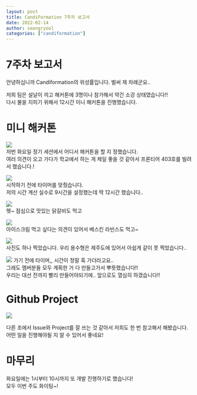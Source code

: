 ```yaml
---
layout: post
title: CandiFormation 7주차 보고서
date: 2022-02-14
author: seongryool
categories: ["candiformation"]
---
```


# 7주차 보고서

안녕하십니까 Candiformation의 위성률입니다.
벌써 제 차례군요..

저희 팀은 설날이 끼고 해커톤에 3명이나 참가해서 약간 소강 상태였습니다!!  
다시 불을 지피기 위해서 12시간 미니 해커톤을 진행했습니다.

# 미니 해커톤

![](https://images.velog.io/images/ryool/post/bd05db2c-2a72-453f-8053-3bb4701585a9/image.png)  
저번 화요일 정기 세션에서 어디서 해커톤을 할 지 정했습니다.  
여러 의견이 오고 가다가 학교에서 하는 게 제일 좋을 것 같아서
프론티어 403호를 빌려서 했습니다.!

![](https://images.velog.io/images/ryool/post/3a3215f8-3215-4492-beb1-1a98b455a78a/image.png)  
시작하기 전에 타이머를 맞췄습니다.  
저의 시간 계산 실수로 9시간을 설정했는데 딱 12시간 했습니다..

![](https://images.velog.io/images/ryool/post/0051ee80-ee0b-49a8-909f-b619a3acc19c/image.png)  
헷~ 점심으로 맛있는 닭갈비도 먹고

![](https://images.velog.io/images/ryool/post/3757e1db-53c9-4977-8355-95bf85225d00/image.png)  
아이스크림 먹고 싶다는 의견이 있어서 베스킨 라빈스도 먹고~

![](https://images.velog.io/images/ryool/post/7abe92f5-2e4b-4c38-9257-838c06191efd/image.png)  
사진도 하나 찍었습니다. 우리 용수형은 제주도에 있어서 아쉽게 같이 못 찍었습니다..

![](https://images.velog.io/images/ryool/post/4e5086c7-945e-4f05-886e-63b89c922b1f/image.png)
가기 전에 타이머,,
시간이 정말 훅 가더라고요..  
그래도 멤버분들 모두 계획한 거 다 만들고가서 뿌뜻했습니다!!  
우리는 대선 전까지 빨리 만들어야되기에.. 앞으로도 열심히 하겠습니다!!

# Github Project

![](https://images.velog.io/images/ryool/post/3a6d869b-edfa-4bc2-b6c9-4d7a33e3f0d1/image.png)

다른 조에서 Issue와 Project를 잘 쓰는 것 같아서 저희도 한 번 참고해서 해봤습니다.  
어떤 일을 진행해야될 지 알 수 있어서 좋네요!

# 마무리

화요일에는 1시부터 10시까지 또 개발 진행하기로 했습니다!  
모두 이번 주도 화이팅~!
